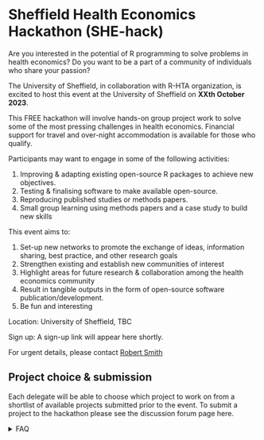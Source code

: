 # Sheffield Health Economics Hackathon (SHE-hack)

Are you interested in the potential of R programming to solve problems in health economics? Do you want to be a part of a community of individuals who share your passion? 

The University of Sheffield, in collaboration with R-HTA organization, is excited to host this event at the University of Sheffield on **XXth October 2023**. 

This FREE hackathon will involve hands-on group project work to solve some of the most pressing challenges in health economics. Financial support for travel and over-night accommodation is available for those who qualify.

Participants may want to engage in some of the following activities:

1. Improving & adapting existing open-source R packages to achieve new objectives.
2. Testing & finalising software to make available open-source.
3. Reproducing published studies or methods papers.
4. Small group learning using methods papers and a case study to build new skills

This event aims to:
1. Set-up new networks to promote the exchange of ideas, information sharing, best practice, and other research goals
2. Strengthen existing and establish new communities of interest
3. Highlight areas for future research & collaboration among the health economics community
4. Result in tangible outputs in the form of open-source software publication/development.
5. Be fun and interesting

Location: University of Sheffield, TBC

Sign up: A sign-up link will appear here shortly.

For urgent details, please contact [Robert Smith](robert.smith@sheffield.ac.uk)



## Project choice & submission
Each delegate will be able to choose which project to work on from a shortlist of available projects submitted prior to the event.
To submit a project to the hackathon please see the discussion forum page here.

<details><summary>FAQ</summary>
<p>

## FAQ

**What is a hackathon?**  
A hackathon is an event where participants can learn, build & share their creations over the course of the day in a relaxed and welcoming atmosphere. You don’t have to be a programmer.
 
**Is there any finacial support available?**  
Yes. We have a small budget to help attendees with travel and over-night accommodation costs. Please email robert.smith@sheffield.ac.uk.

**Is the event open to everyone?**    
Yes, open to all. Must be over 18.
​
**I'm not a great programmer, can I still attend?**  
Please apply to attend. The most important thing is enthusiasm and a willingness to learn. We are interested in people who have expertise in cost-effectiveness and/or health economics but are not programmers, and the other way around.

**Is there a maximum number of attendees?**    
Yes. Places are limited. Please apply via the link and we will let you know if you have been offered a place after registration closes.

**What problems will we work on?**    
Before the start of the event we will hold an open discussion (on GitHub) about what particular problems and learning outcomes are most appropriate for the session.Then at the event itself, the projects will be outlined and participants will be able to pick and choose which projects to be involved in.

**Will there be food?**
Yes, all day we'll make sure to keep people watered and caffeinated! We will be providing lunch. Indicate when you apply about your particular dietary requirements.

**I have more questions**
Please send an email to robert.smith@sheffield.ac.uk with any further questions.

</p>
</details>


